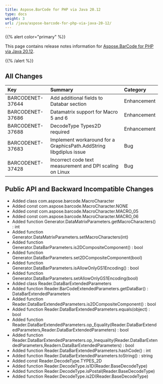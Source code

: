 ```yaml
---
title: Aspose.BarCode for PHP via Java 20.12
type: docs
weight: 3
url: /java/aspose-barcode-for-php-via-java-20-12/
---
```


{{% alert color="primary" %}} 

This page contains release notes information for [Aspose.BarCode for PHP via Java 20.12](https://downloads.aspose.com/barcode/phpjava/new-releases/aspose.barcode-for-php-via-java-20.12/).

{{% /alert %}} 
## **All Changes**

|**Key**|**Summary**|**Category**|
| :- | :- | :- |
|BARCODENET-37644 |Add additional fields to Databar section|Enhancement|
|BARCODENET-37686 |Datamatrix support for Macro 5 and 6|Enhancement|
|BARCODENET-37688 |DecodeType Types2D required|Enhancement|
|BARCODENET-37683 |Implement workaround for a GraphicsPath.AddString libgdiplus issue|Bug|
|BARCODENET-37428 |Incorrect code text measurement and DPI scaling on Linux|Bug|


## **Public API and Backward Incompatible Changes**
- Added class com.aspose.barcode.MacroCharacter
- Added const com.aspose.barcode.MacroCharacter.NONE
- Added const com.aspose.barcode.MacroCharacter.MACRO_05
- Added const com.aspose.barcode.MacroCharacter.MACRO_06
- Added function Generator.DataMatrixParameters.getMacroCharacters() : int
- Added function Generator.DataMatrixParameters.setMacroCharacters(int)
- Added function Generator.DataBarParameters.is2DCompositeComponent() : bool
- Added function Generator.DataBarParameters.set2DCompositeComponent(bool)
- Added function Generator.DataBarParameters.isAllowOnlyGS1Encoding() : bool
- Added function Generator.DataBarParameters.setAllowOnlyGS1Encoding(bool)
- Added class Reader.DataBarExtendedParameters
- Added function Reader.BarCodeExtendedParameters.getDataBar() : DataBarExtendedParameters
- Added function Reader.DataBarExtendedParameters.is2DCompositeComponent() : bool
- Added function Reader.DataBarExtendedParameters.equals(object) : bool
- Added function Reader.DataBarExtendedParameters.op_Equality(Reader.DataBarExtendedParameters,Reader.DataBarExtendedParameters) : bool
- Added function Reader.DataBarExtendedParameters.op_Inequality(Reader.DataBarExtendedParameters,Readern.DataBarExtendedParameters) : bool
- Added function Reader.DataBarExtendedParameters.hashCode() : int
- Added function Reader.DataBarExtendedParameters.toString() : string
- Added const Reader.DecodeType.TYPES_2D
- Added function Reader.DecodeType.is1D(Reader.BaseDecodeType)
- Added function Reader.DecodeType.isPostal(Reader.BaseDecodeType)
- Added function Reader.DecodeType.is2D(Reader.BaseDecodeType)
